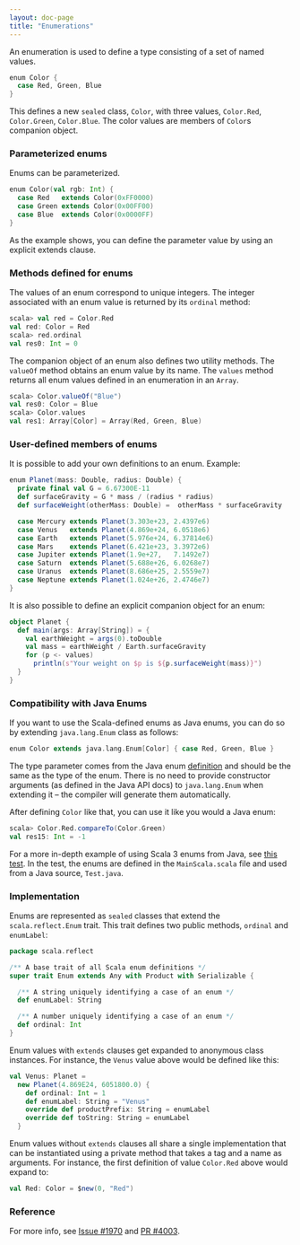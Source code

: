```yaml
---
layout: doc-page
title: "Enumerations"
---
```


An enumeration is used to define a type consisting of a set of named values.

```scala
enum Color {
  case Red, Green, Blue
}
```

This defines a new `sealed` class, `Color`, with three values, `Color.Red`,
`Color.Green`, `Color.Blue`.  The color values are members of `Color`s
companion object.

### Parameterized enums

Enums can be parameterized.

```scala
enum Color(val rgb: Int) {
  case Red   extends Color(0xFF0000)
  case Green extends Color(0x00FF00)
  case Blue  extends Color(0x0000FF)
}
```

As the example shows, you can define the parameter value by using an
explicit extends clause.

### Methods defined for enums

The values of an enum correspond to unique integers. The integer
associated with an enum value is returned by its `ordinal` method:

```scala
scala> val red = Color.Red
val red: Color = Red
scala> red.ordinal
val res0: Int = 0
```

The companion object of an enum also defines two utility methods.
The `valueOf` method obtains an enum value
by its name. The `values` method returns all enum values
defined in an enumeration in an `Array`.

```scala
scala> Color.valueOf("Blue")
val res0: Color = Blue
scala> Color.values
val res1: Array[Color] = Array(Red, Green, Blue)
```

### User-defined members of enums

It is possible to add your own definitions to an enum. Example:

```scala
enum Planet(mass: Double, radius: Double) {
  private final val G = 6.67300E-11
  def surfaceGravity = G * mass / (radius * radius)
  def surfaceWeight(otherMass: Double) =  otherMass * surfaceGravity

  case Mercury extends Planet(3.303e+23, 2.4397e6)
  case Venus   extends Planet(4.869e+24, 6.0518e6)
  case Earth   extends Planet(5.976e+24, 6.37814e6)
  case Mars    extends Planet(6.421e+23, 3.3972e6)
  case Jupiter extends Planet(1.9e+27,   7.1492e7)
  case Saturn  extends Planet(5.688e+26, 6.0268e7)
  case Uranus  extends Planet(8.686e+25, 2.5559e7)
  case Neptune extends Planet(1.024e+26, 2.4746e7)
}
```

It is also possible to define an explicit companion object for an enum:

```scala
object Planet {
  def main(args: Array[String]) = {
    val earthWeight = args(0).toDouble
    val mass = earthWeight / Earth.surfaceGravity
    for (p <- values)
      println(s"Your weight on $p is ${p.surfaceWeight(mass)}")
  }
}
```

### Compatibility with Java Enums

If you want to use the Scala-defined enums as Java enums, you can do so by extending `java.lang.Enum` class as follows:

```scala
enum Color extends java.lang.Enum[Color] { case Red, Green, Blue }
```

The type parameter comes from the Java enum [definition](https://docs.oracle.com/javase/8/docs/api/index.html?java/lang/Enum.html) and should be the same as the type of the enum.
There is no need to provide constructor arguments (as defined in the Java API docs) to `java.lang.Enum` when extending it – the compiler will generate them automatically.

After defining `Color` like that, you can use it like you would a Java enum:

```scala
scala> Color.Red.compareTo(Color.Green)
val res15: Int = -1
```

For a more in-depth example of using Scala 3 enums from Java, see [this test](https://github.com/lampepfl/dotty/tree/master/tests/run/enum-java). In the test, the enums are defined in the `MainScala.scala` file and used from a Java source, `Test.java`.

### Implementation

Enums are represented as `sealed` classes that extend the `scala.reflect.Enum` trait.
This trait defines two public methods, `ordinal` and `enumLabel`:

```scala
package scala.reflect

/** A base trait of all Scala enum definitions */
super trait Enum extends Any with Product with Serializable {

  /** A string uniquely identifying a case of an enum */
  def enumLabel: String

  /** A number uniquely identifying a case of an enum */
  def ordinal: Int
}
```

Enum values with `extends` clauses get expanded to anonymous class instances.
For instance, the `Venus` value above would be defined like this:

```scala
val Venus: Planet =
  new Planet(4.869E24, 6051800.0) {
    def ordinal: Int = 1
    def enumLabel: String = "Venus"
    override def productPrefix: String = enumLabel
    override def toString: String = enumLabel
  }
```

Enum values without `extends` clauses all share a single implementation
that can be instantiated using a private method that takes a tag and a name as arguments.
For instance, the first
definition of value `Color.Red` above would expand to:

```scala
val Red: Color = $new(0, "Red")
```

### Reference

For more info, see [Issue #1970](https://github.com/lampepfl/dotty/issues/1970) and
[PR #4003](https://github.com/lampepfl/dotty/pull/4003).
